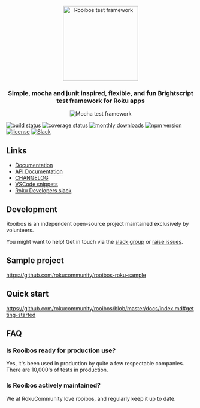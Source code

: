 <p align="center">
  <img src="images/logo.png" alt="Rooibos test framework" width="200" height="200"/>
</p>
<h3 align="center">
Simple, mocha and junit inspired, flexible, and fun Brightscript test framework for Roku apps
</h3>
<p align="center">
  <img src="images/exampleImage.png" alt="Mocha test framework" />
</p>

[![build status](https://img.shields.io/github/actions/workflow/status/rokucommunity/rooibos/build.yml?branch=master&logo=github)](https://github.com/rokucommunity/rooibos/actions?query=branch%3Amaster+workflow%3Abuild)
[![coverage status](https://img.shields.io/coveralls/github/rokucommunity/rooibos?logo=coveralls)](https://coveralls.io/github/rokucommunity/rooibos?branch=master)
[![monthly downloads](https://img.shields.io/npm/dm/rooibos-roku.svg?sanitize=true&logo=npm&logoColor=)](https://npmcharts.com/compare/rooibos-roku?minimal=true)
[![npm version](https://img.shields.io/npm/v/rooibos-roku.svg?logo=npm)](https://www.npmjs.com/package/rooibos-roku)
[![license](https://img.shields.io/npm/l/rooibos-roku.svg)](LICENSE)
[![Slack](https://img.shields.io/badge/Slack-RokuCommunity-4A154B?logo=slack)](https://join.slack.com/t/rokudevelopers/shared_invite/zt-4vw7rg6v-NH46oY7hTktpRIBM_zGvwA)

## Links

- [Documentation](https://github.com/rokucommunity/rooibos/blob/master/docs/index.md)
- [API Documentation](https://rokucommunity.github.io/rooibos)
- [CHANGELOG](CHANGELOG.md)
- [VSCode snippets](docs/vsCodeSnippets.md)
- [Roku Developers slack](https://join.slack.com/t/rokudevelopers/shared_invite/zt-4vw7rg6v-NH46oY7hTktpRIBM_zGvwA)

## Development

Rooibos is an independent open-source project maintained exclusively by volunteers.

You might want to help! Get in touch via the [slack group](https://join.slack.com/t/rokudevelopers/shared_invite/zt-4vw7rg6v-NH46oY7hTktpRIBM_zGvwA) or [raise issues](https://github.com/rokucommunity/rooibos/issues/new).

## Sample project

https://github.com/rokucommunity/rooibos-roku-sample

## Quick start

https://github.com/rokucommunity/rooibos/blob/master/docs/index.md#getting-started

## FAQ

### Is Rooibos ready for production use?

Yes, it's been used in production by quite a few respectable companies. There are 10,000's of tests in production.

### Is Rooibos actively maintained?

We at RokuCommunity love rooibos, and regularly keep it up to date.
